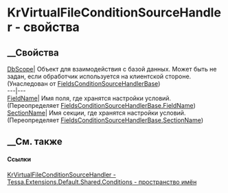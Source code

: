 # KrVirtualFileConditionSourceHandler - свойства
##  __Свойства
[DbScope](P_Tessa_Platform_Conditions_FieldsConditionSourceHandlerBase_DbScope.htm)|
Объект для взаимодействия с базой данных. Может быть не задан, если обработчик
используется на клиентской стороне.  
(Унаследован от
[FieldsConditionSourceHandlerBase](T_Tessa_Platform_Conditions_FieldsConditionSourceHandlerBase.htm))  
---|---  
[FieldName](P_Tessa_Extensions_Default_Shared_Conditions_KrVirtualFileConditionSourceHandler_FieldName.htm)|
Имя поля, где хранятся настройки условий.  
(Переопределяет
[FieldsConditionSourceHandlerBase.FieldName](P_Tessa_Platform_Conditions_FieldsConditionSourceHandlerBase_FieldName.htm))  
[SectionName](P_Tessa_Extensions_Default_Shared_Conditions_KrVirtualFileConditionSourceHandler_SectionName.htm)|
Имя секции, где хранятся настройки условий.  
(Переопределяет
[FieldsConditionSourceHandlerBase.SectionName](P_Tessa_Platform_Conditions_FieldsConditionSourceHandlerBase_SectionName.htm))  
##  __См. также
#### Ссылки
[KrVirtualFileConditionSourceHandler -
](T_Tessa_Extensions_Default_Shared_Conditions_KrVirtualFileConditionSourceHandler.htm)
[Tessa.Extensions.Default.Shared.Conditions - пространство
имён](N_Tessa_Extensions_Default_Shared_Conditions.htm)
